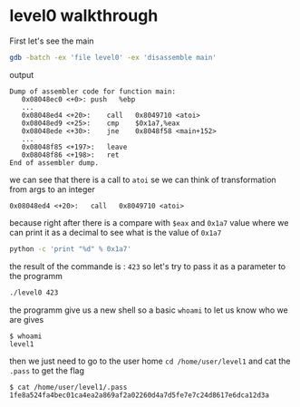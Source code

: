 # level0 walkthrough

First let's see the main
```bash
gdb -batch -ex 'file level0' -ex 'disassemble main'
```
output
```
Dump of assembler code for function main:
   0x08048ec0 <+0>:	push   %ebp
   ...
   0x08048ed4 <+20>:	call   0x8049710 <atoi>
   0x08048ed9 <+25>:	cmp    $0x1a7,%eax
   0x08048ede <+30>:	jne    0x8048f58 <main+152>
   ...
   0x08048f85 <+197>:	leave
   0x08048f86 <+198>:	ret
End of assembler dump.
```
we can see that there is a call to `atoi` se we can think of transformation from args to an integer
```
0x08048ed4 <+20>:	call   0x8049710 <atoi>
```
because right after there is a compare with `$eax` and `0x1a7` value
where we can print it as a decimal to see what is the value of `0x1a7`
```bash
python -c 'print "%d" % 0x1a7'
```
the result of the commande is : `423`
so let's try to pass it as a parameter to the programm
```bash
./level0 423
```
the programm give us a new shell so a basic `whoami` to let us know who we are gives
```
$ whoami
level1
```
then we just need to go to the user home `cd /home/user/level1` and cat the `.pass` to get the flag
```
$ cat /home/user/level1/.pass
1fe8a524fa4bec01ca4ea2a869af2a02260d4a7d5fe7e7c24d8617e6dca12d3a
```